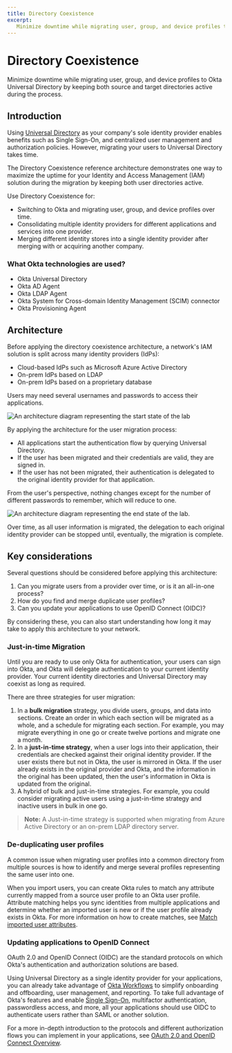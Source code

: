 ```yaml
---
title: Directory Coexistence
excerpt:
   Minimize downtime while migrating user, group, and device profiles to Okta Universal Directory by keeping both source and target directories active during the process.
---
```


# Directory Coexistence

Minimize downtime while migrating user, group, and device profiles to Okta Universal Directory by keeping both source and target directories active during the process.

## Introduction

Using [Universal Directory](https://www.okta.com/products/universal-directory/) as your company's sole identity provider enables benefits such as Single Sign-On, and centralized user management and authorization policies. However, migrating your users to Universal Directory takes time.

The Directory Coexistence reference architecture demonstrates one way to maximize the uptime for your Identity and Access Management (IAM) solution during the migration by keeping both user directories active.

Use Directory Coexistence for:

* Switching to Okta and migrating user, group, and device profiles over time.
* Consolidating multiple identity providers for different applications and services into one provider.
* Merging different identity stores into a single identity provider after merging with or acquiring another company.

### What Okta technologies are used?

* Okta Universal Directory
* Okta AD Agent
* Okta LDAP Agent
* Okta System for Cross-domain Identity Management (SCIM) connector
* Okta Provisioning Agent

## Architecture

Before applying the directory coexistence architecture, a network's IAM solution is split across many identity providers (IdPs):

* Cloud-based IdPs such as Microsoft Azure Active Directory
* On-prem IdPs based on LDAP
* On-prem IdPs based on a proprietary database

Users may need several usernames and passwords to access their applications.

<div class="full">

  ![An architecture diagram representing the start state of the lab](/img/architecture/directory-coexistence/overview-lab-start-state.png)

  <!--
    Source image: fill-this-in overview-lab-start-state
  -->
</div>

By applying the architecture for the user migration process:

* All applications start the authentication flow by querying Universal Directory.
* If the user has been migrated and their credentials are valid, they are signed in.
* If the user has not been migrated, their authentication is delegated to the original identity provider for that application.

From the user's perspective, nothing changes except for the number of different passwords to remember, which will reduce to one.

<div class="full">

  ![An architecture diagram representing the end state of the lab.](/img/architecture/directory-coexistence/overview-lab-end-state.png)

  <!--
    Source image: fill-this-in overview-lab-end-state
  -->
</div>

Over time, as all user information is migrated, the delegation to each original identity provider can be stopped until, eventually, the migration is complete.

## Key considerations

Several questions should be considered before applying this architecture:

1. Can you migrate users from a provider over time, or is it an all-in-one process?
2. How do you find and merge duplicate user profiles?
3. Can you update your applications to use OpenID Connect (OIDC)?

By considering these, you can also start understanding how long it may take to apply this architecture to your network.

### Just-in-time Migration

Until you are ready to use only Okta for authentication, your users can sign into Okta, and Okta will delegate authentication to your current identity provider. Your current identity directories and Universal Directory may coexist as long as required.

There are three strategies for user migration:

1. In a **bulk migration** strategy, you divide users, groups, and data into sections. Create an order in which each section will be migrated as a whole, and a schedule for migrating each section. For example, you may migrate everything in one go or create twelve portions and migrate one a month.
2. In a **just-in-time strategy**, when a user logs into their application, their credentials are checked against their original identity provider. If the user exists there but not in Okta, the user is mirrored in Okta. If the user already exists in the original provider and Okta, and the information in the original has been updated, then the user's information in Okta is updated from the original.
3. A hybrid of bulk and just-in-time strategies. For example, you could consider migrating active users using a just-in-time strategy and inactive users in bulk in one go.

> **Note:** A Just-in-time strategy is supported when migrating from Azure Active Directory or an on-prem LDAP directory server.

### De-duplicating user profiles

A common issue when migrating user profiles into a common directory from multiple sources is how to identify and merge several profiles representing the same user into one.

When you import users, you can create Okta rules to match any attribute currently mapped from a source user profile to an Okta user profile. Attribute matching helps you sync identities from multiple applications and determine whether an imported user is new or if the user profile already exists in Okta. For more information on how to create matches, see [Match imported user attributes](https://help.okta.com/okta_help.htm?type=oie&id=ext_match-user).

### Updating applications to OpenID Connect

OAuth 2.0 and OpenID Connect (OIDC) are the standard protocols on which Okta's authentication and authorization solutions are based.

Using Universal Directory as a single identity provider for your applications, you can already take advantage of [Okta Workflows](https://www.okta.com/platform/workflows/) to simplify onboarding and offboarding, user management, and reporting. To take full advantage of Okta's features and enable [Single Sign-On](https://www.okta.com/topic/single-sign-on/), multifactor authentication, passwordless access, and more, all your applications should use OIDC to authenticate users rather than SAML or another solution.

For a more in-depth introduction to the protocols and different authorization flows you can implement in your applications, see [OAuth 2.0 and OpenID Connect Overview](/docs/concepts/oauth-openid/).
